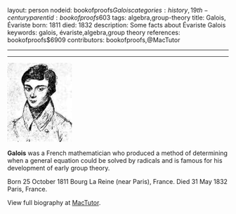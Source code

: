 layout: person
nodeid: bookofproofs$Galois
categories: history,19th-century
parentid: bookofproofs$603
tags: algebra,group-theory
title: Galois, Évariste
born: 1811
died: 1832
description: Some facts about Évariste Galois
keywords: galois, évariste,algebra,group theory
references: bookofproofs$6909
contributors: bookofproofs,@MacTutor

---


---

![Galois.jpg](https://github.com/bookofproofs/bookofproofs.github.io/blob/main/_sources/_assets/images/portraits/Galois.jpg?raw=true)

**Galois** was a French mathematician who produced a method of determining when a general equation could be solved by radicals and is famous for his development of early group theory.

Born 25 October 1811 Bourg La Reine (near Paris), France. Died 31 May 1832 Paris, France.


View full biography at [MacTutor](https://mathshistory.st-andrews.ac.uk/Biographies/Galois/).